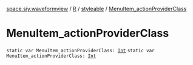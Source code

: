 [space.siy.waveformview](../../index.md) / [R](../index.md) / [styleable](index.md) / [MenuItem_actionProviderClass](./-menu-item_action-provider-class.md)

# MenuItem_actionProviderClass

`static var MenuItem_actionProviderClass: `[`Int`](https://kotlinlang.org/api/latest/jvm/stdlib/kotlin/-int/index.html)
`static var MenuItem_actionProviderClass: `[`Int`](https://kotlinlang.org/api/latest/jvm/stdlib/kotlin/-int/index.html)